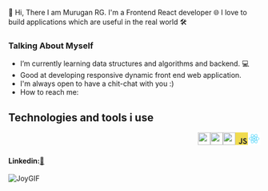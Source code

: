 👋 Hi, There
   I am Murugan RG. I'm a Frontend React developer 🌐 I love to build applications which are useful in the real world 🛠️

### Talking About Myself
- I’m currently learning data structures and algorithms and backend. 💻
- Good at developing responsive dynamic front end web application.
- I'm always open to have a chit-chat with you :)
- How to reach me: 

## Technologies and tools i use
<div id="box" style="display:flex;flex-direction:row-reverse;">
         <div>
   <img src="https://raw.githubusercontent.com/github/explore/80688e429a7d4ef2fca1e82350fe8e3517d3494d/topics/react/react.png" width="25" height="25"/>
                                                                                                                                                     </div>                                                          <div>
   <img src="https://raw.githubusercontent.com/github/explore/80688e429a7d4ef2fca1e82350fe8e3517d3494d/topics/javascript/javascript.png" height="25" width="25"/>
   </div>
   <div>
   <img src="https://brandslogos.com/wp-content/uploads/images/large/java-logo-1.png" height="25" width="25"/>
                                                                                                            </div>
                                                                                                            <div>
   <img src="https://w7.pngwing.com/pngs/201/90/png-transparent-logo-html-html5.png" height="25" width="25"/>
                                                                                                           </div>
                                                                                                           <div>
   <img src="https://e7.pngegg.com/pngimages/239/228/png-clipart-html-css3-cascading-style-sheets-logo-markup-language-digital-agency-miscellaneous-blue.png" height="25" width="25"/>
   </div>
   </div>

   
#### Linkedin:<a href="https://www.linkedin.com/in/murugan-rg-097b641a2/">:iphone:</a>

![JoyGIF](https://user-images.githubusercontent.com/93443579/202924485-5112ce0d-e84a-4c77-b40c-252c24fcc23f.gif)




